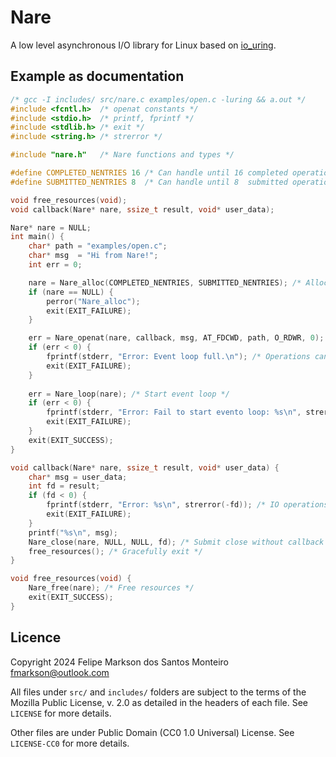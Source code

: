 # Nare

A low level asynchronous I/O library for Linux based on [io_uring](https://github.com/axboe/liburing).

## Example as documentation

``` C
/* gcc -I includes/ src/nare.c examples/open.c -luring && a.out */
#include <fcntl.h>  /* openat constants */
#include <stdio.h>  /* printf, fprintf */
#include <stdlib.h> /* exit */
#include <string.h> /* strerror */

#include "nare.h"   /* Nare functions and types */

#define COMPLETED_NENTRIES 16 /* Can handle until 16 completed operations */
#define SUBMITTED_NENTRIES 8  /* Can handle until 8  submitted operations */

void free_resources(void);
void callback(Nare* nare, ssize_t result, void* user_data);

Nare* nare = NULL;
int main() {
    char* path = "examples/open.c";
    char* msg  = "Hi from Nare!";
    int err = 0;

    nare = Nare_alloc(COMPLETED_NENTRIES, SUBMITTED_NENTRIES); /* Alloc resources */
    if (nare == NULL) {
        perror("Nare_alloc");
        exit(EXIT_FAILURE);
    }

    err = Nare_openat(nare, callback, msg, AT_FDCWD, path, O_RDWR, 0); /* Submit openat. See man openat(2) */
    if (err < 0) {
        fprintf(stderr, "Error: Event loop full.\n"); /* Operations can check if it was submitted */
        exit(EXIT_FAILURE);
    }
    
    err = Nare_loop(nare); /* Start event loop */
    if (err < 0) {
        fprintf(stderr, "Error: Fail to start evento loop: %s\n", strerror(-err)); /* Event loop can fail due system errors */
        exit(EXIT_FAILURE);
    }
    exit(EXIT_SUCCESS);
}

void callback(Nare* nare, ssize_t result, void* user_data) {
    char* msg = user_data;
    int fd = result;
    if (fd < 0) {
        fprintf(stderr, "Error: %s\n", strerror(-fd)); /* IO operations always set result to -errno on error */
        exit(EXIT_FAILURE);
    }
    printf("%s\n", msg);
    Nare_close(nare, NULL, NULL, fd); /* Submit close without callback */
    free_resources(); /* Gracefully exit */
}

void free_resources(void) {
    Nare_free(nare); /* Free resources */
    exit(EXIT_SUCCESS);
}
```

## Licence

Copyright 2024 Felipe Markson dos Santos Monteiro <fmarkson@outlook.com>

All files under `src/` and `includes/` folders are subject to the terms of the Mozilla Public License, v. 2.0 as detailed in the headers of each file.
See `LICENSE` for more details.

Other files are under Public Domain (CC0 1.0 Universal) License.
See `LICENSE-CC0` for more details.
